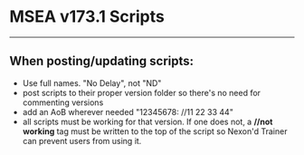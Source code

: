 # MSEA v173.1 Scripts

-----

## When posting/updating scripts:
- Use full names. "No Delay", not "ND"
- post scripts to their proper version folder so there's no need for commenting versions
- add an AoB wherever needed "12345678: //11 22 33 44"
- all scripts must be working for that version. If one does not, a **//not working** tag must be written to the top of the script so Nexon'd Trainer can prevent users from using it.

